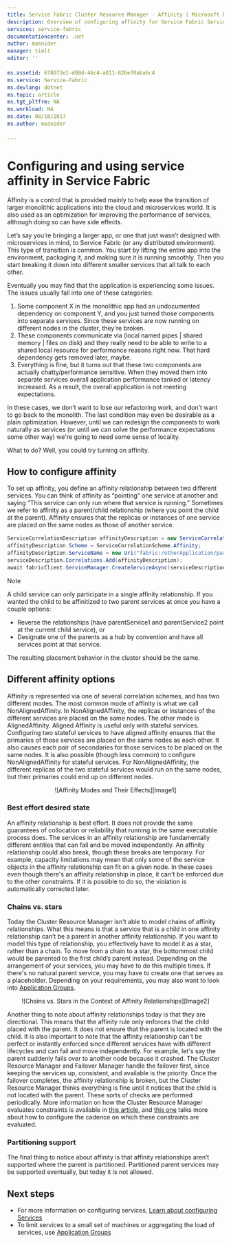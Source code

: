 ```yaml
---
title: Service Fabric Cluster Resource Manager - Affinity | Microsoft Docs
description: Overview of configuring affinity for Service Fabric Services
services: service-fabric
documentationcenter: .net
author: masnider
manager: timlt
editor: ''

ms.assetid: 678073e1-d08d-46c4-a811-826e70aba6c4
ms.service: Service-Fabric
ms.devlang: dotnet
ms.topic: article
ms.tgt_pltfrm: NA
ms.workload: NA
ms.date: 08/18/2017
ms.author: masnider

---
```

# Configuring and using service affinity in Service Fabric
Affinity is a control that is provided mainly to help ease the transition of larger monolithic applications into the cloud and microservices world. It is also used as an optimization for improving the performance of services, although doing so can have side effects.

Let’s say you’re bringing a larger app, or one that just wasn’t designed with microservices in mind, to Service Fabric (or any distributed environment). This type of transition is common. You start by lifting the entire app into the environment, packaging it, and making sure it is running smoothly. Then you start breaking it down into different smaller services that all talk to each other.

Eventually you may find that the application is experiencing some issues. The issues usually fall into one of these categories:

1. Some component X in the monolithic app had an undocumented dependency on component Y, and you just turned those components into separate services. Since these services are now running on different nodes in the cluster, they're broken.
2. These components communicate via (local named pipes | shared memory | files on disk) and they really need to be able to write to a shared local resource for performance reasons right now. That hard dependency gets removed later, maybe.
3. Everything is fine, but it turns out that these two components are actually chatty/performance sensitive. When they moved them into separate services overall application performance tanked or latency increased. As a result, the overall application is not meeting expectations.

In these cases, we don’t want to lose our refactoring work, and don’t want to go back to the monolith. The last condition may even be desirable as a plain optimization. However, until we can redesign the components to work naturally as services (or until we can solve the performance expectations some other way) we're going to need some sense of locality.

What to do? Well, you could try turning on affinity.

## How to configure affinity
To set up affinity, you define an affinity relationship between two different services. You can think of affinity as “pointing” one service at another and saying “This service can only run where that service is running.” Sometimes we refer to affinity as a parent/child relationship (where you point the child at the parent). Affinity ensures that the replicas or instances of one service are placed on the same nodes as those of another service.

```csharp
ServiceCorrelationDescription affinityDescription = new ServiceCorrelationDescription();
affinityDescription.Scheme = ServiceCorrelationScheme.Affinity;
affinityDescription.ServiceName = new Uri("fabric:/otherApplication/parentService");
serviceDescription.Correlations.Add(affinityDescription);
await fabricClient.ServiceManager.CreateServiceAsync(serviceDescription);
```

> [!NOTE]
> A child service can only participate in a single affinity relationship. If you wanted the child to be affinitized to two parent services at once you have a couple options:
> - Reverse the relationships (have parentService1 and parentService2 point at the current child service), or
> - Designate one of the parents as a hub by convention and have all services point at that service. 
>
> The resulting placement behavior in the cluster should be the same.
>

## Different affinity options
Affinity is represented via one of several correlation schemes, and has two different modes. The most common mode of affinity is what we call NonAlignedAffinity. In NonAlignedAffinity, the replicas or instances of the different services are placed on the same nodes. The other mode is AlignedAffinity. Aligned Affinity is useful only with stateful services. Configuring two stateful services to have aligned affinity ensures that the primaries of those services are placed on the same nodes as each other. It also causes each pair of secondaries for those services to be placed on the same nodes. It is also possible (though less common) to configure NonAlignedAffinity for stateful services. For NonAlignedAffinity, the different replicas of the two stateful services would run on the same nodes, but their primaries could end up on different nodes.

<center>
![Affinity Modes and Their Effects][Image1]
</center>

### Best effort desired state
An affinity relationship is best effort. It does not provide the same guarantees of collocation or reliability that running in the same executable process does. The services in an affinity relationship are fundamentally different entities that can fail and be moved independently. An affinity relationship could also break, though these breaks are temporary. For example, capacity limitations may mean that only some of the service objects in the affinity relationship can fit on a given node. In these cases even though there's an affinity relationship in place, it can't be enforced due to the other constraints. If it is possible to do so, the violation is automatically corrected later.

### Chains vs. stars
Today the Cluster Resource Manager isn't able to model chains of affinity relationships. What this means is that a service that is a child in one affinity relationship can’t be a parent in another affinity relationship. If you want to model this type of relationship, you effectively have to model it as a star, rather than a chain. To move from a chain to a star, the bottommost child would be parented to the first child’s parent instead. Depending on the arrangement of your services, you may have to do this multiple times. If there's no natural parent service, you may have to create one that serves as a placeholder. Depending on your requirements, you may also want to look into [Application Groups](service-fabric-cluster-resource-manager-application-groups.md).

<center>
![Chains vs. Stars in the Context of Affinity Relationships][Image2]
</center>

Another thing to note about affinity relationships today is that they are directional. This means that the affinity rule only enforces that the child placed with the parent. It does not ensure that the parent is located with the child. It is also important to note that the affinity relationship can't be perfect or instantly enforced since different services have with different lifecycles and can fail and move independently. For example, let's say the parent suddenly fails over to another node because it crashed. The Cluster Resource Manager and Failover Manager handle the failover first, since keeping the services up, consistent, and available is the priority. Once the failover completes, the affinity relationship is broken, but the Cluster Resource Manager thinks everything is fine until it notices that the child is not located with the parent. These sorts of checks are performed periodically. More information on how the Cluster Resource Manager evaluates constraints is available in [this article](service-fabric-cluster-resource-manager-management-integration.md#constraint-types), and [this one](service-fabric-cluster-resource-manager-balancing.md) talks more about how to configure the cadence on which these constraints are evaluated.   


### Partitioning support
The final thing to notice about affinity is that affinity relationships aren’t supported where the parent is partitioned. Partitioned parent services may be supported eventually, but today it is not allowed.

## Next steps
- For more information on configuring services, [Learn about configuring Services](service-fabric-cluster-resource-manager-configure-services.md)
- To limit services to a small set of machines or aggregating the load of services, use [Application Groups](service-fabric-cluster-resource-manager-application-groups.md)

[Image1]:./media/service-fabric-cluster-resource-manager-advanced-placement-rules-affinity/cluster-resrouce-manager-affinity-modes.png
[Image2]:./media/service-fabric-cluster-resource-manager-advanced-placement-rules-affinity/cluster-resource-manager-chains-vs-stars.png